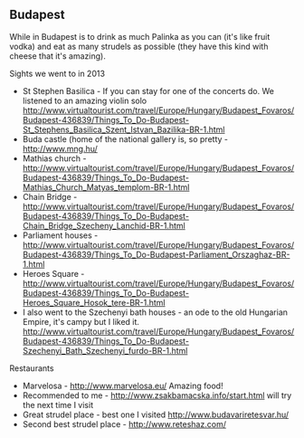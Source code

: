 ## Budapest

While in Budapest is to drink as much Palinka as you can (it's like fruit vodka) and eat as many strudels as possible (they have this kind with cheese that it's amazing).

Sights we went to in 2013

* St Stephen Basilica - If you can stay for one of the concerts do. We listened to an amazing violin solo http://www.virtualtourist.com/travel/Europe/Hungary/Budapest_Fovaros/Budapest-436839/Things_To_Do-Budapest-St_Stephens_Basilica_Szent_Istvan_Bazilika-BR-1.html
* Buda castle (home of the national gallery is, so pretty - http://www.mng.hu/
* Mathias church - http://www.virtualtourist.com/travel/Europe/Hungary/Budapest_Fovaros/Budapest-436839/Things_To_Do-Budapest-Mathias_Church_Matyas_templom-BR-1.html
* Chain Bridge - http://www.virtualtourist.com/travel/Europe/Hungary/Budapest_Fovaros/Budapest-436839/Things_To_Do-Budapest-Chain_Bridge_Szecheny_Lanchid-BR-1.html
* Parliament houses - http://www.virtualtourist.com/travel/Europe/Hungary/Budapest_Fovaros/Budapest-436839/Things_To_Do-Budapest-Parliament_Orszaghaz-BR-1.html
* Heroes Square - http://www.virtualtourist.com/travel/Europe/Hungary/Budapest_Fovaros/Budapest-436839/Things_To_Do-Budapest-Heroes_Square_Hosok_tere-BR-1.html
* I also went to the Szechenyi bath houses - an ode to the old Hungarian Empire, it's campy but I liked it.  http://www.virtualtourist.com/travel/Europe/Hungary/Budapest_Fovaros/Budapest-436839/Things_To_Do-Budapest-Szechenyi_Bath_Szechenyi_furdo-BR-1.html


Restaurants
* Marvelosa - http://www.marvelosa.eu/ Amazing food!
* Recommended to me - http://www.zsakbamacska.info/start.html will try the next time I visit
* Great strudel place - best one I visited http://www.budavariretesvar.hu/
* Second best strudel place -  http://www.reteshaz.com/
